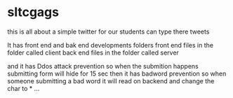 # sltcgags
this is all about a simple twitter for our students can type there tweets

It has front end and bak end developments folders
front end files in the folder called client
back end files in the folder called server

and it has Ddos attack prevention 
so when the submition happens submitting form will hide for 15 sec
then it has badword prevention so when someone submitting a bad word it will read on backend and change the char to * ...

